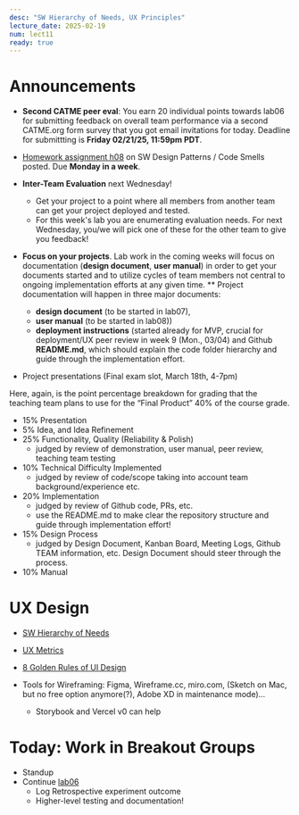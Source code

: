 ```yaml
---
desc: "SW Hierarchy of Needs, UX Principles"
lecture_date: 2025-02-19
num: lect11
ready: true
---
```


# Announcements
* **Second CATME peer eval**: You earn 20 individual points towards lab06 for submitting feedback on overall team performance via a second CATME.org form survey that you got email invitations for today. Deadline for submittting is **Friday 02/21/25, 11:59pm PDT**.
* [Homework assignment h08](https://ucsb-cs148.github.io/w25/hwk/h08/) on SW Design Patterns / Code Smells posted. Due **Monday in a week**. 

* **Inter-Team Evaluation** next Wednesday!  
    * Get your project to a point where all members from another team can get your project deployed and tested.
    * For this week's lab you are enumerating evaluation needs. For next Wednesday, you/we will pick one of these for the other team to give you feedback!

* **Focus on your projects**. Lab work in the coming weeks will focus on documentation (**design document**, **user manual**) in order to get your documents started and to utilize cycles of team members not central to ongoing implementation efforts at any given time. 
** Project documentation will happen in three major documents: 
    * **design document** (to be started in lab07),
    * **user manual** (to be started in lab08))
    * **deployment instructions** (started already for MVP, crucial for deployment/UX peer review in week 9 (Mon., 03/04) and Github **README.md**, which should explain the code folder hierarchy and guide through the implementation effort. 
* Project presentations (Final exam slot, March 18th, 4-7pm)

Here, again, is the point percentage breakdown for grading that the teaching team plans to use for the “Final Product” 40% of the course grade.

* 15% Presentation
* 5% Idea, and Idea Refinement 
* 25% Functionality, Quality (Reliability & Polish) 
    * judged by review of demonstration, user manual, peer review, teaching team testing 
* 10% Technical Difficulty Implemented 
    * judged by review of code/scope taking into account team background/experience etc.
* 20% Implementation 
    * judged by review of Github code, PRs, etc. 
    * use the README.md to make clear the repository structure and guide through implementation effort! 
* 15% Design Process 
    * judged by Design Document, Kanban Board, Meeting Logs, Github TEAM information, etc. Design Document should steer through the process.
* 10% Manual 


# UX Design
* [SW Hierarchy of Needs](https://www.cs.ucsb.edu/~holl/CS148/handouts/HierarchyOfNeeds.pdf)
* [UX Metrics](https://www.cs.ucsb.edu/~holl/CS148/handouts/UXMetrics.pdf)
* [8 Golden Rules of UI Design](https://sites.cs.ucsb.edu/~holl/CS148/handouts/Slides_UIPrinciples.pdf) 

* Tools for Wireframing: Figma, Wireframe.cc, miro.com, (Sketch on Mac, but no free option anymore(?),  Adobe XD in maintenance mode)...
  * Storybook and Vercel v0 can help

# Today: Work in Breakout Groups
* Standup
* Continue [lab06](https://ucsb-cs148.github.io/w25/lab/lab06/) 
    * Log Retrospective experiment outcome
    * Higher-level testing and documentation! 






